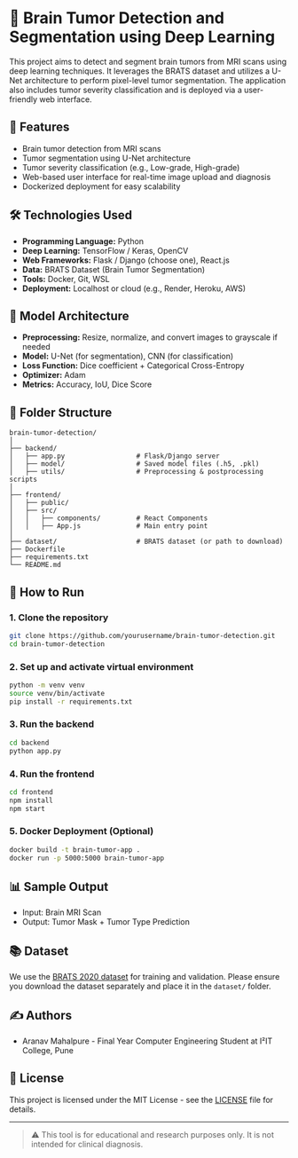
# 🧠 Brain Tumor Detection and Segmentation using Deep Learning

This project aims to detect and segment brain tumors from MRI scans using deep learning techniques. It leverages the BRATS dataset and utilizes a U-Net architecture to perform pixel-level tumor segmentation. The application also includes tumor severity classification and is deployed via a user-friendly web interface.

## 📌 Features

- Brain tumor detection from MRI scans
- Tumor segmentation using U-Net architecture
- Tumor severity classification (e.g., Low-grade, High-grade)
- Web-based user interface for real-time image upload and diagnosis
- Dockerized deployment for easy scalability

## 🛠️ Technologies Used

- **Programming Language:** Python
- **Deep Learning:** TensorFlow / Keras, OpenCV
- **Web Frameworks:** Flask / Django (choose one), React.js
- **Data:** BRATS Dataset (Brain Tumor Segmentation)
- **Tools:** Docker, Git, WSL
- **Deployment:** Localhost or cloud (e.g., Render, Heroku, AWS)

## 🧬 Model Architecture

- **Preprocessing:** Resize, normalize, and convert images to grayscale if needed
- **Model:** U-Net (for segmentation), CNN (for classification)
- **Loss Function:** Dice coefficient + Categorical Cross-Entropy
- **Optimizer:** Adam
- **Metrics:** Accuracy, IoU, Dice Score

## 📁 Folder Structure

```
brain-tumor-detection/
│
├── backend/
│   ├── app.py                  # Flask/Django server
│   ├── model/                  # Saved model files (.h5, .pkl)
│   ├── utils/                  # Preprocessing & postprocessing scripts
│
├── frontend/
│   ├── public/
│   ├── src/
│   │   ├── components/         # React Components
│   │   ├── App.js              # Main entry point
│
├── dataset/                    # BRATS dataset (or path to download)
├── Dockerfile
├── requirements.txt
└── README.md
```

## 🚀 How to Run

### 1. Clone the repository

```bash
git clone https://github.com/yourusername/brain-tumor-detection.git
cd brain-tumor-detection
```

### 2. Set up and activate virtual environment

```bash
python -m venv venv
source venv/bin/activate
pip install -r requirements.txt
```

### 3. Run the backend

```bash
cd backend
python app.py
```

### 4. Run the frontend

```bash
cd frontend
npm install
npm start
```

### 5. Docker Deployment (Optional)

```bash
docker build -t brain-tumor-app .
docker run -p 5000:5000 brain-tumor-app
```

## 📊 Sample Output

- Input: Brain MRI Scan
- Output: Tumor Mask + Tumor Type Prediction

## 📚 Dataset

We use the [BRATS 2020 dataset](https://www.med.upenn.edu/cbica/brats2020/) for training and validation. Please ensure you download the dataset separately and place it in the `dataset/` folder.

## ✍️ Authors

- Aranav Mahalpure - Final Year Computer Engineering Student at I²IT College, Pune

## 📃 License

This project is licensed under the MIT License - see the [LICENSE](LICENSE) file for details.

---

> ⚠️ This tool is for educational and research purposes only. It is not intended for clinical diagnosis.
